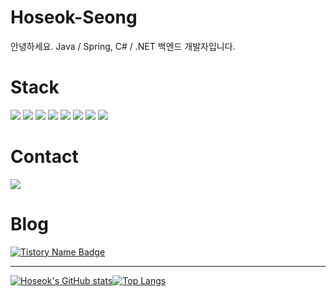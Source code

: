# Hoseok-Seong</center>
<p>안녕하세요. Java / Spring, C# / .NET 백엔드 개발자입니다.</p>

# Stack
<div>
  <img src="https://img.shields.io/badge/Java-007396?style=flat-square&logo=java&logoColor=white">
  <img src="https://img.shields.io/badge/csharp-239120?style=flat-square&logo=csharp&logoColor=white">
  <img src="https://img.shields.io/badge/Spring-6DB33F?style=flat-square&logo=spring&logoColor=white">
  <img src="https://img.shields.io/badge/.NET-512BD4?style=flat-square&logo=dotnet&logoColor=white"/>
  <img src="https://img.shields.io/badge/SqlServer-CC2927?style=flat-square&logo=microsoftsqlserver&logoColor=white"/>
  <img src="https://img.shields.io/badge/Mysql-E6B91E?style=flat-square&logo=MySql&logoColor=white"/>
  <img src="https://img.shields.io/badge/Python-3766AB?style=flat-square&logo=Python&logoColor=white"/>
  <img src="https://img.shields.io/badge/Flutter-02569B?style=flat-square&logo=flutter&logoColor=white">
</div>

# Contact
<a href="shsshs0125@naver.com"><img src="https://img.shields.io/badge/naver-03C75A?style=flat-square&logo=naver&logoColor=white&link=shsshs0125@naver.com"/></a>

# Blog
[![Tistory Name Badge](https://tistory-readme-stats.vercel.app/api/badge?name=tistory)](https://white-developer.tistory.com/)

---

[![Hoseok's GitHub stats](https://github-readme-stats.vercel.app/api?username=Hoseok-Seong&show_icons=true&theme=nightowl)](https://github.com/Hoseok-Seong/github-readme-stats)[![Top Langs](https://github-readme-stats.vercel.app/api/top-langs/?username=Hoseok-Seong&theme=nightowl&layout=compact)](https://github.com/Hoseok-Seong/github-readme-stats)
